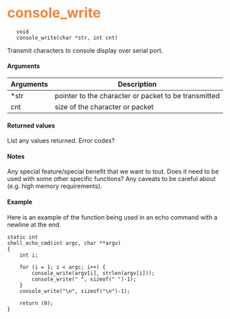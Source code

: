 ## <font color="#F2853F" style="font-size:24pt"> console_write </font>

```no-highlight
   void
   console_write(char *str, int cnt)
```
Transmit characters to console display over serial port.

#### Arguments

| Arguments | Description |
|-----------|-------------|
| *str |  pointer to the character or packet to be transmitted  |
| cnt  |  size of the character or packet |

#### Returned values

List any values returned.
Error codes?

#### Notes

Any special feature/special benefit that we want to tout.
Does it need to be used with some other specific functions?
Any caveats to be careful about (e.g. high memory requirements).

#### Example

Here is an example of the function being used in an echo command with a newline at the end.

```no-highlight
static int
shell_echo_cmd(int argc, char **argv)
{
    int i;

    for (i = 1; i < argc; i++) {
        console_write(argv[i], strlen(argv[i]));
        console_write(" ", sizeof(" ")-1);
    }
    console_write("\n", sizeof("\n")-1);

    return (0);
}
```

